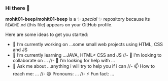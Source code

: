 ### Hi there 👋


**mohit01-beep/mohit01-beep** is a ✨ _special_ ✨ repository because its `README.md` (this file) appears on your GitHub profile.

Here are some ideas to get you started:

- 🔭 I’m currently working on ...some small web projects using HTML, CSS and JS
- 🌱 I’m currently learning ...JAVA, HTML< CSS and JS
//- 👯 I’m looking to collaborate on ...
//- 🤔 I’m looking for help with ...
- 💬 Ask me about ...anything i will try to help you if i can 
//- 📫 How to reach me: ... 
//- 😄 Pronouns: ...
//- ⚡ Fun fact: ...

